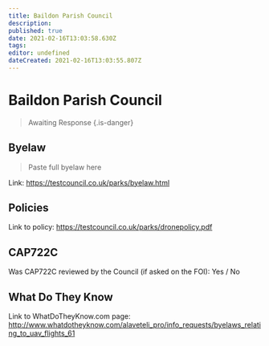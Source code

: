 ```yaml
---
title: Baildon Parish Council
description: 
published: true
date: 2021-02-16T13:03:58.630Z
tags: 
editor: undefined
dateCreated: 2021-02-16T13:03:55.807Z
---
```


# Baildon Parish Council
>  Awaiting Response
> {.is-danger}

## Byelaw
> Paste full byelaw here

Link:
https://testcouncil.co.uk/parks/byelaw.html

## Policies
Link to policy:
https://testcouncil.co.uk/parks/dronepolicy.pdf

## CAP722C

Was CAP722C reviewed by the Council (if asked on the FOI): Yes / No

## What Do They Know

Link to WhatDoTheyKnow.com page:
http://www.whatdotheyknow.com/alaveteli_pro/info_requests/byelaws_relating_to_uav_flights_61

